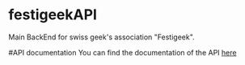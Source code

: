 # festigeekAPI
Main BackEnd for swiss geek's association "Festigeek".

#API documentation
You can find the documentation of the API [here](http://festigeek.github.io/)

